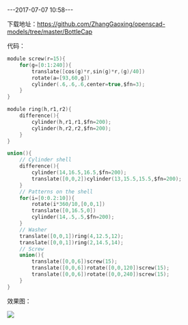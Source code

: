 ---2017-07-07 10:58---

下载地址：https://github.com/ZhangGaoxing/openscad-models/tree/master/BottleCap

代码：

```c
module screw(r=15){
    for(g=[0:1:240]){
        translate([cos(g)*r,sin(g)*r,(g)/40])
        rotate(a=[93,60,g])
        cylinder(.6,.6,.6,center=true,$fn=3);
    }
}

module ring(h,r1,r2){
    difference(){
        cylinder(h,r1,r1,$fn=200);
        cylinder(h,r2,r2,$fn=200);
    }
}

union(){
    // Cylinder shell
    difference(){
        cylinder(14,16.5,16.5,$fn=200);
        translate([0,0,2])cylinder(13,15.5,15.5,$fn=200);
    }
    // Patterns on the shell
    for(i=[0:0.2:10]){
        rotate(i*360/10,[0,0,1])
        translate([0,16.5,0])
        cylinder(14,.5,.5,$fn=200);
    }
    // Washer
    translate([0,0,1])ring(4,12.5,12);
    translate([0,0,1])ring(2,14.5,14);
    // Screw
    union(){
        translate([0,0,6])screw(15);
        translate([0,0,6])rotate([0,0,120])screw(15);
        translate([0,0,6])rotate([0,0,240])screw(15);
    }
}
```

效果图：

![](http://blogres.zhangyue.xin/18-2-13/3609203.jpg)
